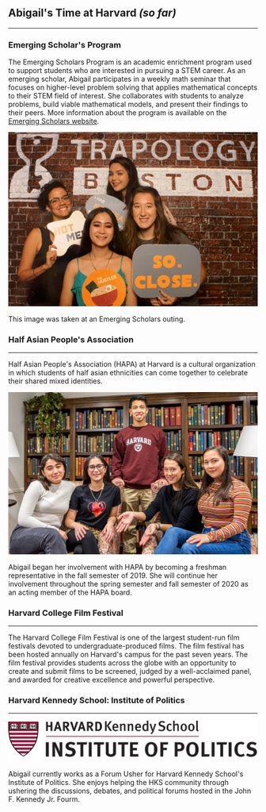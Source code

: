 ## Abigail's Time at Harvard *(so far)*
-------------------------
### Emerging Scholar's Program

The Emerging Scholars Program is an academic enrichment program used to support students who are interested in pursuing a STEM career. As an emerging scholar, Abigail participates in a weekly math seminar that focuses on higher-level problem solving that applies mathematical concepts to their STEM field of interest. She collaborates with students to analyze problems, build viable mathematical models, and present their findings to their peers. More information about the program is available on the [Emerging Scholars website](https://emergingscholars.math.harvard.edu/about).

![emerging scholars outing](https://github.com/abical/abical.github.io/blob/master/p%20image/emerging%20scholars%20program%20img.jpg?raw=true)

This image was taken at an Emerging Scholars outing.

### Half Asian People's Association
-------------------------
Half Asian People's Association (HAPA) at Harvard is a cultural organization in which students of half asian ethnicities can come together to celebrate their shared mixed identities. 

![HAPA IMG](https://github.com/abical/abical.github.io/blob/master/p%20image/HAPA-Fall-2019-67%20(1).jpg?raw=true)

Abigail began her involvement with HAPA by becoming a freshman representative in the fall semester of 2019. She will continue her involvement throughout the spring semester and fall semester of 2020 as an acting member of the HAPA board. 

### Harvard College Film Festival
-------------------------
The Harvard College Film Festival is one of the largest student-run film festivals devoted to undergraduate-produced films. The film festival has been hosted annually on Harvard's campus for the past seven years. 
The film festival provides students across the globe with an opportunity to create and submit films to be screened, judged by a well-acclaimed panel, and awarded for creative excellence and powerful perspective.

### Harvard Kennedy School: Institute of Politics
-------------------------

![hks logo](https://github.com/abical/abical.github.io/blob/master/p%20image/hks%20logo.png?raw=true)

Abigail currently works as a Forum Usher for Harvard Kennedy School's Institute of Politics. She enjoys helping the HKS community through ushering the discussions, debates, and political forums hosted in the John F. Kennedy Jr. Fourm. 
